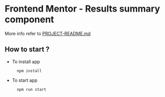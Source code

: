 # Frontend Mentor - Results summary component

More info refer to [PROJECT-README.md](PROJECT-README.md)

## How to start ?

- To install app
  ```
    npm install
  ```
- To start app

  ```
    npm run start
  ```
